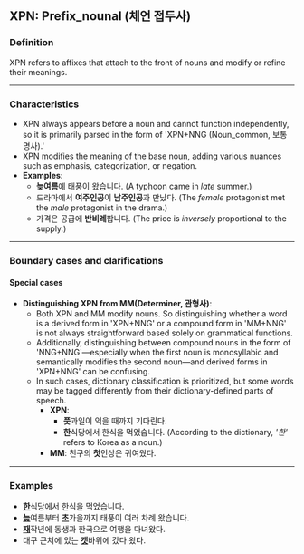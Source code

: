 ## XPN: Prefix_nounal (체언 접두사)

### Definition
XPN refers to affixes that attach to the front of nouns and modify or refine their meanings.

---

### Characteristics
- XPN always appears before a noun and cannot function independently, so it is primarily parsed in the form of 'XPN+NNG (Noun_common, 보통 명사).'
- XPN modifies the meaning of the base noun, adding various nuances such as emphasis, categorization, or negation.
- **Examples**:
    - **늦여름**에 태풍이 왔습니다. (A typhoon came in *late* summer.)
    - 드라마에서 **여주인공**이 **남주인공**과 만났다. (The *female* protagonist met the *male* protagonist in the drama.)
    - 가격은 공급에 **반비례**합니다. (The price is *inversely* proportional to the supply.)

---

### Boundary cases and clarifications
#### Special cases
- **Distinguishing XPN from MM(Determiner, 관형사)**:
  - Both XPN and MM modify nouns. So distinguishing whether a word is a derived form in 'XPN+NNG' or a compound form in 'MM+NNG' is not always straightforward based solely on grammatical functions.
  - Additionally, distinguishing between compound nouns in the form of 'NNG+NNG'—especially when the first noun is monosyllabic and semantically modifies the second noun—and derived forms in 'XPN+NNG' can be confusing. 
  - In such cases, dictionary classification is prioritized, but some words may be tagged differently from their dictionary-defined parts of speech.
    - **XPN**:
        - **풋**과일이 익을 때까지 기다린다.
        - **한**식당에서 한식을 먹었습니다. (According to the dictionary, *'한'* refers to Korea as a noun.)
    - **MM**: 친구의 **첫**인상은 귀여웠다. 

---

### Examples
- <ins>**한**</ins>식당에서 한식을 먹었습니다.
- <ins>**늦**</ins>여름부터 <ins>**초**</ins>가을까지 태풍이 여러 차례 왔습니다.
- <ins>**재**</ins>작년에 동생과 한국으로 여행을 다녀왔다.
- 대구 근처에 있는 <ins>**갯**</ins>바위에 갔다 왔다.

